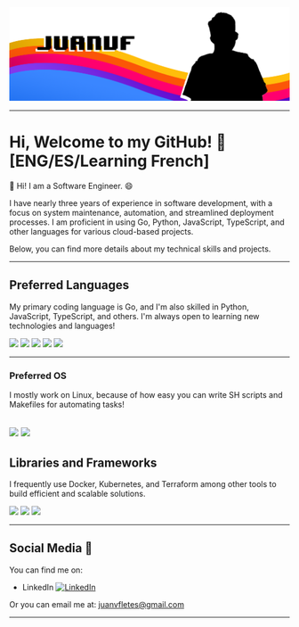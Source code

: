 ![Header](https://raw.githubusercontent.com/JuanVF/JuanVF/master/Banner.png "Header")

---
# Hi, Welcome to my GitHub! 💜 [ENG/ES/Learning French]

👋 Hi! I am a Software Engineer. 😄

I have nearly three years of experience in software development, with a focus on system maintenance, automation, and streamlined deployment processes. I am proficient in using Go, Python, JavaScript, TypeScript, and other languages for various cloud-based projects.

Below, you can find more details about my technical skills and projects.

---
## Preferred Languages

My primary coding language is Go, and I'm also skilled in Python, JavaScript, TypeScript, and others. I'm always open to learning new technologies and languages!

![](https://img.shields.io/badge/Lang-Go-informational?style=flat&logo=Go&logoColor=white&color=BF0053) ![](https://img.shields.io/badge/Lang-Python-informational?style=flat&logo=Python&logoColor=white&color=BF0053) ![](https://img.shields.io/badge/Lang-TypeScript-informational?style=flat&logo=TypeScript&logoColor=white&color=BF0053) ![](https://img.shields.io/badge/Lang-JavaScript-informational?style=flat&logo=JavaScript&logoColor=white&color=BF0053) ![](https://img.shields.io/badge/Lang-Java-informational?style=flat&logo=Java&logoColor=white&color=BF0053)

---
### Preferred OS

I mostly work on Linux, because of how easy you can write SH scripts and Makefiles for automating tasks!

![](https://img.shields.io/badge/OS-Linux-informational?style=flat&logo=Linux&logoColor=white&color=8338ec) ![](https://img.shields.io/badge/OS-MacOS-informational?style=flat&logo=MacOS&logoColor=white&color=3a86ff) 
---
## Libraries and Frameworks

I frequently use Docker, Kubernetes, and Terraform among other tools to build efficient and scalable solutions.

![](https://img.shields.io/badge/Libs-React-informational?style=flat&logo=react&logoColor=white&color=DC4C08) ![](https://img.shields.io/badge/Libs-VueJS-informational?style=flat&logo=v&logoColor=white&color=DC4C08) ![](https://img.shields.io/badge/AWS-CDK-yellow)

---

## Social Media 📱

You can find me on:

- LinkedIn [![LinkedIn][2.2]][2]

Or you can email me at: juanvfletes@gmail.com

---

[1.2]: https://cdn2.iconfinder.com/data/icons/social-media-2285/512/1_Twitter_colored_svg-16.png (twitter icon without padding)
[2.2]: https://cdn1.iconfinder.com/data/icons/logotypes/32/square-linkedin-16.png (LinkedIn icon without padding)

[1]: https://twitter.com/juanvfletes
[2]: https://www.linkedin.com/in/juanvfletes/
